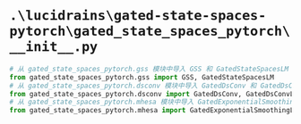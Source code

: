 # `.\lucidrains\gated-state-spaces-pytorch\gated_state_spaces_pytorch\__init__.py`

```py
# 从 gated_state_spaces_pytorch.gss 模块中导入 GSS 和 GatedStateSpacesLM 类
from gated_state_spaces_pytorch.gss import GSS, GatedStateSpacesLM
# 从 gated_state_spaces_pytorch.dsconv 模块中导入 GatedDsConv 和 GatedDsConvLM 类
from gated_state_spaces_pytorch.dsconv import GatedDsConv, GatedDsConvLM
# 从 gated_state_spaces_pytorch.mhesa 模块中导入 GatedExponentialSmoothingLM 和 GatedMHESA 类
from gated_state_spaces_pytorch.mhesa import GatedExponentialSmoothingLM, GatedMHESA
```